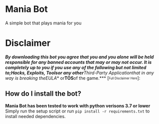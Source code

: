 # Mania Bot
A simple bot that plays mania for you

# Disclaimer 
***By downloading this bot you agree that you and you alone will be held responsible for any banned accounts that may or may not occur. It is completely up to you if you use any of the following but not limited to;**Hacks, Exploits, Tools**or any other**Third-Party Application**that in any way is breaking the**EULA** or**TOS**of the game.***
[<sub><sup>Full Disclaimer Here</sup></sub>]: 

## How do I install the bot?
**Mania Bot has been tested to work with python verisons 3.7 or lower**
Simply run the setup script or run `pip install -r requirements.txt` to install needed dependencies.
